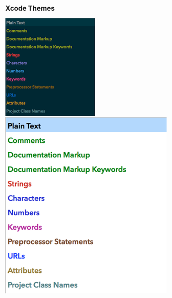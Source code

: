 ## Xcode Themes
![Avenir Next - Solarized](https://github.com/ekoranek12/Preferences/blob/master/Screenshots/AvenirNextSolarized.png)
![Avenir Next - Default](https://github.com/ekoranek12/Preferences/blob/master/Screenshots/AvenirNextDefault.png)
